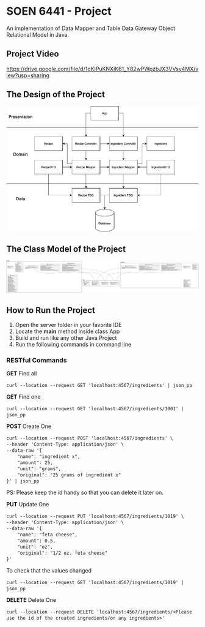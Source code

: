 # SOEN 6441 - Project

An implementation of Data Mapper and Table Data Gateway Object Relational Model in Java.

## Project Video
https://drive.google.com/file/d/1dKIPuKNXiK61_Y82wPWpzbJX3VVsy4MX/view?usp=sharing

## The Design of the Project

![Design](assets/design.png)

## The Class Model of the Project

![UML](assets/uml.svg)

## How to Run the Project

1. Open the server folder in your favorite IDE
2. Locate the **main** method inside class App
3. Build and run like any other Java Project
4. Run the following commands in command line

### RESTful Commands

**GET** Find all 
```
curl --location --request GET 'localhost:4567/ingredients' | json_pp
```
**GET** Find one
```
curl --location --request GET 'localhost:4567/ingredients/1001' | json_pp
```

**POST** Create One
```
curl --location --request POST 'localhost:4567/ingredients' \
--header 'Content-Type: application/json' \
--data-raw '{
    "name": "ingredient x",
    "amount": 25,
    "unit": "grams",
    "original": "25 grams of ingredient x"
}' | json_pp
```
PS: Please keep the id handy so that you can delete it later on.

**PUT** Update One
```
curl --location --request PUT 'localhost:4567/ingredients/1019' \
--header 'Content-Type: application/json' \
--data-raw '{
    "name": "feta cheese",
    "amount": 0.5,
    "unit": "oz",
    "original": "1/2 oz. feta cheese"
}'
```
To check that the values changed
```
curl --location --request GET 'localhost:4567/ingredients/1019' | json_pp
```

**DELETE** Delete One
```
curl --location --request DELETE 'localhost:4567/ingredients/<Please use the id of the created ingredients/or any ingredients>'
```

